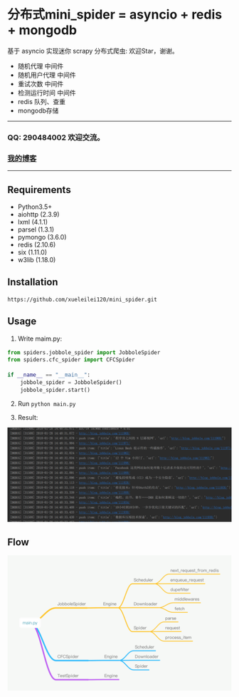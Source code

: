 分布式mini_spider = asyncio + redis + mongodb
===========================
基于 asyncio 实现迷你 scrapy 分布式爬虫: 欢迎Star，谢谢。
* 随机代理 中间件
* 随机用户代理 中间件
* 重试次数 中间件
* 检测运行时间 中间件
* redis 队列、查重
* mongodb存储
****
### QQ: 290484002 欢迎交流。
### [我的博客](http://blog.csdn.net/shaququ/article/category/7042918)
****
## Requirements
* Python3.5+
* aiohttp (2.3.9)
* lxml (4.1.1)
* parsel (1.3.1)
* pymongo (3.6.0)
* redis (2.10.6)
* six (1.11.0)
* w3lib (1.18.0)
## Installation
    https://github.com/xueleilei120/mini_spider.git
## Usage

1. Write maim.py:

```python
from spiders.jobbole_spider import JobboleSpider
from spiders.cfc_spider import CFCSpider

if __name__ == "__main__":
    jobbole_spider = JobboleSpider()
    jobbole_spider.start()
```
2. Run `python main.py`

3. Result:

![](test/imgs/test.png)

## Flow
![](test/imgs/flow.png)
